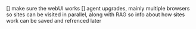 [] make sure the webUI works
[] agent upgrades, mainly multiple browsers so sites can be visited in parallel, along with RAG so info about how sites work can be saved and refrenced later 
